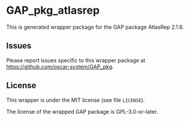 # GAP_pkg_atlasrep

This is generated wrapper package for the GAP package AtlasRep 2.1.6.

## Issues

Please report issues specific to this wrapper package at <https://github.com/oscar-system/GAP_pkg>.


## License

This wrapper is under the MIT license (see file `LICENSE`).

The license of the wrapped GAP package is GPL-3.0-or-later.

